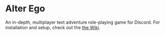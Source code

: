 # Alter Ego
An in-depth, multiplayer text adventure role-playing game for Discord. For installation and setup, check out the [the Wiki](https://github.com/MolSnoo/Alter-Ego/wiki/Tutorial:-Installation-and-setup).
